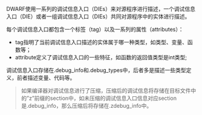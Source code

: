 DWARF使用一系列的调试信息入口（DIEs）来对源程序进行描述，一个调试信息入口（DIE）或者一组调试信息入口（DIEs）共同对源程序中的实体进行描述。

每个调试信息入口都包含一个标签（tag）以及一系列的属性（attributes）：

- tag指明了当前调试信息入口描述的实体属于哪一种类型，如类型、变量、函数等；
- attribute定义了调试信息入口的一些特征，如函数的返回值类型是int类型;

调试信息入口存储在.debug_info和.debug_types中，后者多是描述一些类型定义，前者描述变量、代码等。

> 如果编译器对调试信息进行了压缩，压缩后的调试信息将存储在目标文件中的”z”前缀的section中，如未压缩的调试信息入口信息对应section是.debug_info，那么压缩后将存储在.zdebug_info中。

